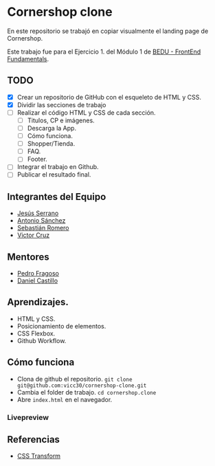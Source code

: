 # Cornershop clone

En este repositorio se trabajó en copiar visualmente el landing page de Cornershop.

Este trabajo fue para el Ejercicio 1. del Módulo 1 de [BEDU - FrontEnd Fundamentals](https://bedu.org/).

## TODO

* [x] Crear un repositorio de GitHub con el esqueleto de HTML y CSS.
* [x] Dividir las secciones de trabajo
* [ ] Realizar el código HTML y CSS de cada sección.
  * [ ] Titulos, CP e imágenes.
  * [ ] Descarga la App.
  * [ ] Cómo funciona.
  * [ ] Shopper/Tienda.
  * [ ] FAQ.
  * [ ] Footer.
* [ ] Integrar el trabajo en Github.
* [ ] Publicar el resultado final.

## Integrantes del Equipo

* [Jesús Serrano]()
* [Antonio Sánchez]()
* [Sebastián Romero]()
* [Victor Cruz](https://github.com/vicc30)

## Mentores

* [Pedro Fragoso]()
* [Daniel Castillo]()

## Aprendizajes.

* HTML y CSS.
* Posicionamiento de elementos.
* CSS Flexbox.
* Github Workflow.

## Cómo funciona

* Clona de github el repositorio. `git clone git@github.com:vicc30/cornershop-clone.git`
* Cambia el folder de trabajo. `cd cornershop.clone`
* Abre `index.html` en el navegador.

### Livepreview


## Referencias

* [CSS Transform](https://www.the-art-of-web.com/css/css-animation/)